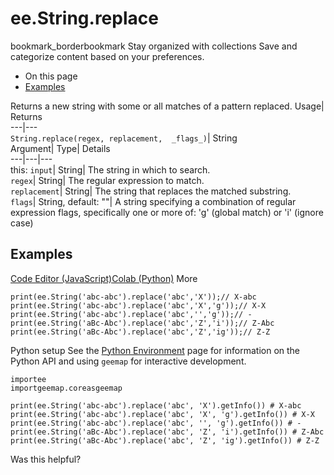  
#  ee.String.replace 
bookmark_borderbookmark Stay organized with collections  Save and categorize content based on your preferences.
  * On this page
  * [Examples](https://developers.google.com/earth-engine/apidocs/ee-string-replace#examples)


Returns a new string with some or all matches of a pattern replaced. 
Usage| Returns  
---|---  
`String.replace(regex, replacement,  _flags_)`| String  
Argument| Type| Details  
---|---|---  
this: `input`| String| The string in which to search.  
`regex`| String| The regular expression to match.  
`replacement`| String| The string that replaces the matched substring.  
`flags`| String, default: ""| A string specifying a combination of regular expression flags, specifically one or more of: 'g' (global match) or 'i' (ignore case)  
## Examples
[Code Editor (JavaScript)](https://developers.google.com/earth-engine/apidocs/ee-string-replace#code-editor-javascript-sample)[Colab (Python)](https://developers.google.com/earth-engine/apidocs/ee-string-replace#colab-python-sample) More
```
print(ee.String('abc-abc').replace('abc','X'));// X-abc
print(ee.String('abc-abc').replace('abc','X','g'));// X-X
print(ee.String('abc-abc').replace('abc','','g'));// -
print(ee.String('aBc-Abc').replace('abc','Z','i'));// Z-Abc
print(ee.String('aBc-Abc').replace('abc','Z','ig'));// Z-Z
```
Python setup
See the [ Python Environment](https://developers.google.com/earth-engine/guides/python_install) page for information on the Python API and using `geemap` for interactive development.
```
importee
importgeemap.coreasgeemap
```
```
print(ee.String('abc-abc').replace('abc', 'X').getInfo()) # X-abc
print(ee.String('abc-abc').replace('abc', 'X', 'g').getInfo()) # X-X
print(ee.String('abc-abc').replace('abc', '', 'g').getInfo()) # -
print(ee.String('aBc-Abc').replace('abc', 'Z', 'i').getInfo()) # Z-Abc
print(ee.String('aBc-Abc').replace('abc', 'Z', 'ig').getInfo()) # Z-Z
```

Was this helpful?
